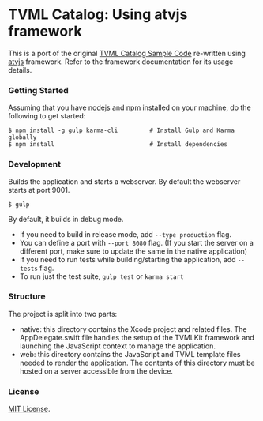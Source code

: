 # TVML Catalog: Using atvjs framework
This is a port of the original [TVML Catalog Sample Code](https://developer.apple.com/library/tvos/samplecode/TVMLCatalog/Introduction/Intro.html) re-written using [atvjs](https://github.com/emadalam/atvjs) framework. Refer to the framework documentation for its usage details.

### Getting Started

Assuming that you have [nodejs](https://nodejs.org/) and [npm](https://www.npmjs.com/) installed on your machine, do the following to get started:

```shell
$ npm install -g gulp karma-cli         # Install Gulp and Karma globally
$ npm install                           # Install dependencies
```

### Development
Builds the application and starts a webserver. By default the webserver starts at port 9001.

```shell
$ gulp
```

By default, it builds in debug mode.

* If you need to build in release mode, add `--type production` flag.
* You can define a port with `--port 8080` flag. (If you start the server on a different port, make sure to update the same in the native application)
* If you need to run tests while building/starting the application, add `--tests` flag.
* To run just the test suite, `gulp test` or `karma start`

### Structure
The project is split into two parts:

- native: this directory contains the Xcode project and related files. The AppDelegate.swift file handles the setup of the TVMLKit framework and launching the JavaScript context to manage the application.
- web: this directory contains the JavaScript and TVML template files needed to render the application. The contents of this directory must be hosted on a server accessible from the device.

### License
[MIT License](http://opensource.org/licenses/MIT).
